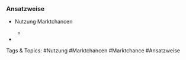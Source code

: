 ### Ansatzweise

- Nutzung Marktchancen

	- 

- 

   Tags & Topics:
   #Nutzung
   #Marktchancen
   #Marktchance
   #Ansatzweise